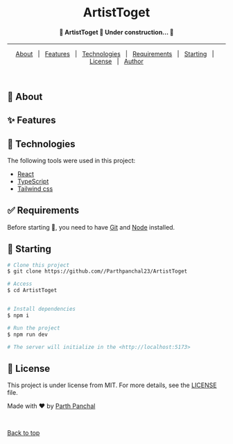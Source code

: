 <div align="center" id="top"> 
  <!-- <img src="https://github.com/Parthpanchal23/cycloneblaster/tree/main/public/vercel.svg" alt="ArtistToget Logo" /> -->
&#xa0;
<!-- <a href="https://{{app_url}}.netlify.app">Demo</a> -->
</div>

<h1 align="center">ArtistToget
</h1>

<p align="center">
   <!-- <img alt="Github top language" src="https://img.shields.io/github/languages/top/https://github.com/Parthpanchal23/ArtistToget?color=56BEB8">
 <img alt="Github language count" src="https://img.shields.io/github/languages/count/{{https://github.com/Parthpanchal23/}}/{{ArtistToget}}?color=56BEB8">
  <img alt="Repository size" src="https://img.shields.io/github/repo-size/{{github}}/{{repository}}?color=56BEB8">
  <img alt="License" src="https://img.shields.io/github/license/{{github}}/{{repository}}?color=56BEB8"> -->
  <!-- <img alt="Github issues" src="https://img.shields.io/github/issues/{{github}}/{{repository}}?color=56BEB8" /> -->
  <!-- <img alt="Github forks" src="https://img.shields.io/github/forks/{{github}}/{{repository}}?color=56BEB8" /> -->
  <!-- <img alt="Github stars" src="https://img.shields.io/github/stars/{{github}}/{{repository}}?color=56BEB8" /> -->
   <!-- <img alt="Repository size" src="https://img.shields.io/github/repo-size/https://github.com/Parthpanchal23/ArtistToget?color=56BEB8"> -->
</p>

<!-- Status -->

 <h4 align="center">
	🚧  ArtistToget 🚀 Under construction...  🚧
</h4>

<hr>

<p align="center">
  <a href="#dart-about">About</a> &#xa0; | &#xa0; 
  <a href="#sparkles-features">Features</a> &#xa0; | &#xa0;
  <a href="#rocket-technologies">Technologies</a> &#xa0; | &#xa0;
  <a href="#white_check_mark-requirements">Requirements</a> &#xa0; | &#xa0;
  <a href="#checkered_flag-starting">Starting</a> &#xa0; | &#xa0;
  <a href="#memo-license">License</a> &#xa0; | &#xa0;
  <a href="https://github.com/Parthpanchal23" target="_blank">Author</a>
</p>

<br>

## :dart: About

<!-- Describe your project -->

## :sparkles: Features

<!-- :heavy_check_mark: Feature 1;\
:heavy_check_mark: Feature 2;\
:heavy_check_mark: Feature 3; -->

## :rocket: Technologies

The following tools were used in this project:

<!-- - [Next js](https://nextjs.org/) -->
- [React](https://pt-br.reactjs.org/)
- [TypeScript](https://www.typescriptlang.org/)
- [Tailwind css](https://tailwindcss.com/)

## :white_check_mark: Requirements

Before starting :checkered_flag:, you need to have [Git](https://git-scm.com) and [Node](https://nodejs.org/en/) installed.

## :checkered_flag: Starting

```bash
# Clone this project
$ git clone https://github.com//Parthpanchal23/ArtistToget

# Access
$ cd ArtistToget


# Install dependencies
$ npm i

# Run the project
$ npm run dev

# The server will initialize in the <http://localhost:5173>
```

## :memo: License

This project is under license from MIT. For more details, see the [LICENSE](LICENSE) file.

Made with :heart: by <a href="https://github.com/Parthpanchal23" target="_blank">Parth Panchal</a>

&#xa0;

<a href="#top">Back to top</a>